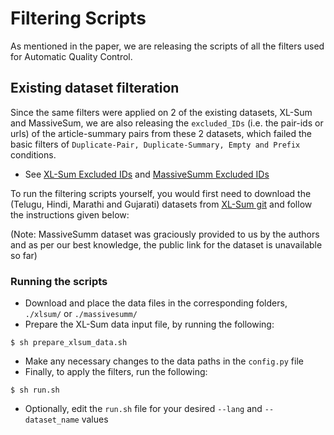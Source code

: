 # Filtering Scripts

  As mentioned in the paper, we are releasing the scripts of all the filters used for Automatic Quality Control.
    
## Existing dataset filteration

  Since the same filters were applied on 2 of the existing datasets, XL-Sum and MassiveSum, we are also releasing the `excluded_IDs` (i.e. the pair-ids or urls) of the article-summary pairs from these 2 datasets, which failed the basic filters of `Duplicate-Pair, Duplicate-Summary, Empty and Prefix` conditions.
  
  * See [XL-Sum Excluded IDs](excluded_IDs/xlsum/) and [MassiveSumm Excluded IDs](excluded_IDs/massivesumm)

  To run the filtering scripts yourself, you would first need to download the (Telugu, Hindi, Marathi and Gujarati) datasets from [XL-Sum git](https://github.com/csebuetnlp/xl-sum) and follow the instructions given below:
	
(Note: MassiveSumm dataset was graciously provided to us by the authors and as per our best knowledge, the public link for the dataset is unavailable so far)

### Running the scripts
  
  * Download and place the data files in the corresponding folders, `./xlsum/` or `./massivesumm/`
  * Prepare the XL-Sum data input file, by running the following:
  ```
  $ sh prepare_xlsum_data.sh
  ```
  * Make any necessary changes to the data paths in the `config.py` file
  * Finally, to apply the filters, run the following:
  ```
  $ sh run.sh
  ```
  * Optionally, edit the `run.sh` file for your desired `--lang` and `--dataset_name` values
  
